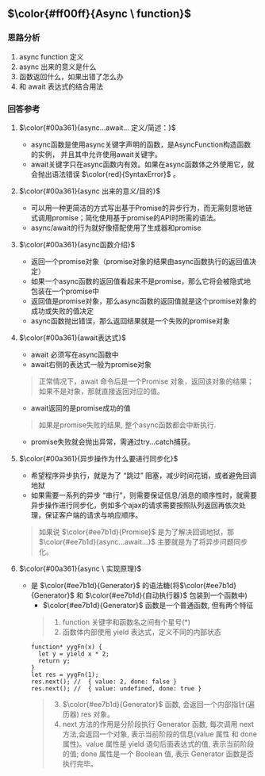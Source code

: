 <!--
 * @Author: fulangren 1746575462@qq.com
 * @Date: 2023-11-29 17:25:18
 * @LastEditors: fulangren 1746575462@qq.com
 * @LastEditTime: 2023-11-30 11:35:25
 * @FilePath: \question-Interview\ECMAScript\006-async\README.md
 * @Description: 这是默认设置,请设置`customMade`, 打开koroFileHeader查看配置 进行设置: https://github.com/OBKoro1/koro1FileHeader/wiki/%E9%85%8D%E7%BD%AE
-->
## $\color{#ff00ff}{Async \ function}$

### 思路分析
1. async function 定义
2. async 出来的意义是什么
3. 函数返回什么，如果出错了怎么办
4. 和 await 表达式的结合用法

### 回答参考
1. $\color{#00a361}{async...await... 定义/简述：}$
    * async函数是使用async关键字声明的函数，是AsyncFunction构造函数的实例， 并且其中允许使用await关键字。
    * await关键字只在async函数内有效。如果在async函数体之外使用它，就会抛出语法错误 $\color{red}{SyntaxError}$ 。

2. $\color{#00a361}{async 出来的意义/目的}$
    * 可以用一种更简洁的方式写出基于Promise的异步行为，而无需刻意地链式调用promise；简化使用基于promise的API时所需的语法。
    * async/await的行为就好像搭配使用了生成器和promise

3. $\color{#00a361}{async函数介绍}$
    * 返回一个promise对象（promise对象的结果由async函数执行的返回值决定）
    * 如果一个async函数的返回值看起来不是promise，那么它将会被隐式地包装在一个promise中
    * 返回值是promise对象，那么async函数的返回值就是这个promise对象的成功或失败的值决定
    * async函数抛出错误，那么返回结果就是一个失败的promise对象

4. $\color{#00a361}{await表达式}$
    * await 必须写在async函数中
    * await右侧的表达式一般为promise对象
    >正常情况下，await 命令后是一个Promise 对象，返回该对象的结果；如果不是对象，那就直接返回对应的值。
    * await返回的是promise成功的值
    >如果是promise失败的结果, 整个async函数都会中断执行.
    * promise失败就会抛出异常，需通过try...catch捕获。

5. $\color{#00a361}{异步操作为什么要进行同步化}$
    * 希望程序异步执行，就是为了 “跳过” 阻塞，减少时间花销，或者避免回调地狱
    * 如果需要一系列的异步 “串行”，则需要保证信息/消息的顺序性时，就需要异步操作进行同步化，例如多个ajax的请求需要按照队列返回再依次处理，保证客户端的请求与响应顺序。
    >如果说 $\color{#ee7b1d}{Promise}$ 是为了解决回调地狱，那$\color{#ee7b1d}{async...await...}$ 主要就是为了将异步问题同步化。

6. $\color{#00a361}{async \ 实现原理}$
    * 是 $\color{#ee7b1d}{Generator}$ 的语法糖(将$\color{#ee7b1d}{Generator}$ 和 $\color{#ee7b1d}{自动执行器}$ 包装到一个函数中)
        - $\color{#ee7b1d}{Generator}$ 函数是一个普通函数, 但有两个特征
        > 1) function 关键字和函数名之间有个星号(*)
        > 2) 函数体内部使用 yield 表达式，定义不同的内部状态
        ```
        function* yygFn(x) {
          let y = yield x * 2;
          return y;
        }
        let res = yygFn(1);
        res.next(); //  { value: 2, done: false }
        res.next(); //  { value: undefined, done: true }
        ```
        > 3) $\color{#ee7b1d}{Generator}$ 函数, 会返回一个内部指针(遍历器) res 对象。
        > 4) next 方法的作用是分阶段执行 Generator 函数, 每次调用 next 方法,会返回一个对象, 表示当前阶段的信息(value 属性 和 done 属性)。value 属性是 yield 语句后面表达式的值, 表示当前阶段的值; done 属性是一个 Boolean 值, 表示 Generator 函数是否执行完毕。
